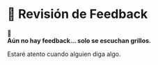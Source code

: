 # 📝 Revisión de Feedback

🦗  
**Aún no hay feedback... solo se escuchan grillos.**

Estaré atento cuando alguien diga algo.

